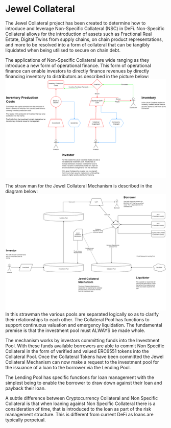 # Jewel Collateral
The Jewel Collateral project has been created to determine how to introduce and leverage Non-Specific Collateral (NSC) in DeFi. Non-Specific Collateral allows for the introduction of assets such as Fractional Real Estate, Digital Twins from supply chains, on chain product representations, and more to be 
resolved into a form of collateral that can be tangibly liquidated when being utilised to secure on chain debt. 

The applications of Non-Specific Collateral are wide ranging as they introduce a new form of operational finance. 
This form of operational finance can enable investors to directly finance revenues by directly financing inventory to distributors as described in the picture below:
![enter image description here](https://github.com/cryptotwilight/jewel-collateral/blob/main/media/jewel%20collateral-NSC%20Cycle.drawio.png?raw=true)

The straw man for the Jewel Collateral Mechanism is described in the diagram below: 
![enter image description here](https://github.com/cryptotwilight/jewel-collateral/blob/main/media/jewel%20collateral.drawio.png?raw=true)
In this strawman the various pools are separated logically so as to clarify their relationships to each other. The Collateral Pool has functions to support continuous valuation and emergency liquidation. The fundamental premise is that the investment pool must ALWAYS be made whole. 

The mechanism works by investors committing funds into the Investment Pool. With these funds available borrowers are able to commit Non Specific Collateral in the form of verified and valued ERC6551 tokens into  the Collateral Pool. Once the Collateral Tokens have been committed the Jewel Collateral Mechanism can now make a request to the investment pool for the issuance of a loan to the borrower via the Lending Pool. 

The Lending Pool has specific functions for loan management with the simplest being to enable the borrower to draw down against their loan and payback their loan. 

A subtle difference between Cryptocurrency Collateral and Non Specific Collateral is that when loaning against Non Specific Collateral there is a consideration of time, that is introduced to the loan as part of the risk management structure. This is different from current DeFi as loans are typically perpetual. 
